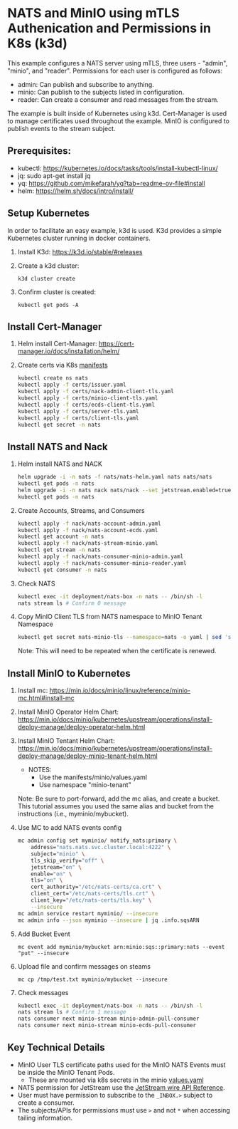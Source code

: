 # NATS and MinIO using mTLS Authenication and Permissions in K8s (k3d)

This example configures a NATS server using mTLS, three users - "admin", "minio", and "reader".
Permissions for each user is configured as follows:
* admin: Can publish and subscribe to anything.
* minio: Can publish to the subjects listed in configuration.
* reader: Can create a consumer and read messages from the stream.

The example is built inside of Kubernetes using k3d. Cert-Manager is used to manage certificates
used throughout the example. MinIO is configured to publish events to the stream subject.

## Prerequisites:

* kubectl: https://kubernetes.io/docs/tasks/tools/install-kubectl-linux/
* jq: sudo apt-get install jq
* yq: https://github.com/mikefarah/yq?tab=readme-ov-file#install
* helm: https://helm.sh/docs/intro/install/

## Setup Kubernetes

In order to facilitate an easy example, k3d is used. K3d provides a simple Kubernetes cluster running in docker containers.

1. Install K3d: https://k3d.io/stable/#releases
1. Create a k3d cluster: 

    `k3d cluster create`

1. Confirm cluster is created: 

    `kubectl get pods -A`

## Install Cert-Manager

1. Helm install Cert-Manager: https://cert-manager.io/docs/installation/helm/
1. Create certs via K8s [manifests](./manifests)

    ```sh
    kubectl create ns nats
    kubectl apply -f certs/issuer.yaml
    kubectl apply -f certs/nack-admin-client-tls.yaml
    kubectl apply -f certs/minio-client-tls.yaml
    kubectl apply -f certs/ecds-client-tls.yaml
    kubectl apply -f certs/server-tls.yaml
    kubectl apply -f certs/client-tls.yaml
    kubectl get secret -n nats
    ```

## Install NATS and Nack

1. Helm install NATS and NACK

    ```sh
    helm upgrade -i -n nats -f nats/nats-helm.yaml nats nats/nats
    kubectl get pods -n nats
    helm upgrade -i -n nats nack nats/nack --set jetstream.enabled=true
    kubectl get pods -n nats
    ```

1. Create Accounts, Streams, and Consumers

    ```sh
    kubectl apply -f nack/nats-account-admin.yaml
    kubectl apply -f nack/nats-account-ecds.yaml
    kubectl get account -n nats
    kubectl apply -f nack/nats-stream-minio.yaml
    kubectl get stream -n nats
    kubectl apply -f nack/nats-consumer-minio-admin.yaml
    kubectl apply -f nack/nats-consumer-minio-reader.yaml
    kubectl get consumer -n nats
    ```

1. Check NATS

    ```sh
    kubectl exec -it deployment/nats-box -n nats -- /bin/sh -l
    nats stream ls # Confirm 0 message
    ```

1. Copy MinIO Client TLS from NATS namespace to MinIO Tenant Namespace

    ```sh
    kubectl get secret nats-minio-tls --namespace=nats -o yaml | sed 's/namespace: .*/namespace: minio-tenant/' | kubectl apply -f -
    ```

    Note: This will need to be repeated when the certificate is renewed.

## Install MinIO to Kubernetes

1. Install mc: https://min.io/docs/minio/linux/reference/minio-mc.html#install-mc
1. Install MinIO Operator Helm Chart: https://min.io/docs/minio/kubernetes/upstream/operations/install-deploy-manage/deploy-operator-helm.html
1. Install MinIO Tentant Helm Chart: https://min.io/docs/minio/kubernetes/upstream/operations/install-deploy-manage/deploy-minio-tenant-helm.html
    * NOTES:
        * Use the manifests/minio/values.yaml
        * Use namespace "minio-tenant"

    Note: Be sure to port-forward, add the mc alias, and create a bucket. This tutorial assumes you used the same alias and bucket from the instructions (i.e., myminio/mybucket).

1. Use MC to add NATS events config

    ```sh
    mc admin config set myminio/ notify_nats:primary \
        address="nats.nats.svc.cluster.local:4222" \
        subject="minio" \
        tls_skip_verify="off" \
        jetstream="on" \
        enable="on" \
        tls="on" \
        cert_authority="/etc/nats-certs/ca.crt" \
        client_cert="/etc/nats-certs/tls.crt" \
        client_key="/etc/nats-certs/tls.key" \
        --insecure
    mc admin service restart myminio/ --insecure
    mc admin info --json myminio --insecure | jq .info.sqsARN
    ```

1. Add Bucket Event

    `mc event add myminio/mybucket arn:minio:sqs::primary:nats --event "put" --insecure`

1. Upload file and confirm messages on steams

    `mc cp /tmp/test.txt myminio/mybucket --insecure`

1. Check messages

    ```sh
    kubectl exec -it deployment/nats-box -n nats -- /bin/sh -l
    nats stream ls # Confirm 1 message
    nats consumer next minio-stream minio-admin-pull-consumer
    nats consumer next minio-stream minio-ecds-pull-consumer
    ```

## Key Technical Details

* MinIO User TLS certificate paths used for the MinIO NATS Events must be inside the MinIO Tenant Pods.
    * These are mounted via k8s secrets in the minio [values.yaml](./manifests/minio/values.yaml)
* NATS permission for JetStream use the [JetStream wire API Reference](https://docs.nats.io/reference/reference-protocols/nats_api_reference).
* User must have permission to subscribe to the `_INBOX.>` subject to create a consumer.
* The subjects/APIs for permissions must use `>` and not `*` when accessing tailing information.
